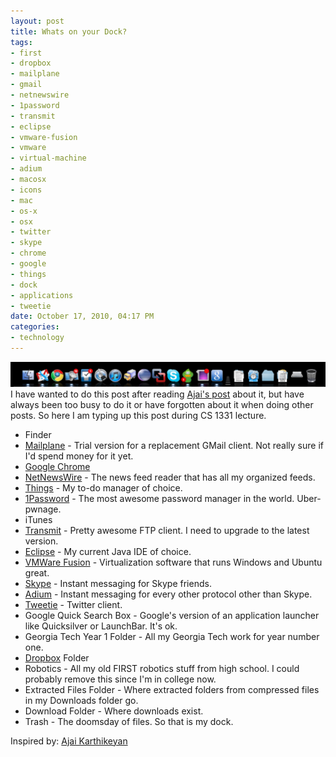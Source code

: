 ```yaml
--- 
layout: post
title: Whats on your Dock?
tags: 
- first
- dropbox
- mailplane
- gmail
- netnewswire
- 1password
- transmit
- eclipse
- vmware-fusion
- vmware
- virtual-machine
- adium
- macosx
- icons
- mac
- os-x
- osx
- twitter
- skype
- chrome
- google
- things
- dock
- applications
- tweetie
date: October 17, 2010, 04:17 PM
categories: 
- technology
---
```

[![](/files/2010/10/dock-1024x81.png "Dock")](/files/2010/10/dock.png)I have wanted to do this post after reading [Ajai's post](http://www.ajaimk.com/2010/08/26/whats-on-your-dock/) about it, but have always been too busy to do it or have forgotten about it when doing other posts. So here I am typing up this post during CS 1331 lecture.
- Finder
- [Mailplane](http://mailplaneapp.com/) - Trial version for a replacement GMail client. Not really sure if I'd spend money for it yet.
- [Google Chrome](http://www.google.com/chrome/intl/en/landing_chrome_mac.html?hl=en)
- [NetNewsWire](http://netnewswireapp.com/) - The news feed reader that has all my organized feeds.
- [Things](http://culturedcode.com/things/) - My to-do manager of choice.
- [1Password](http://agilewebsolutions.com/products/1Password) - The most awesome password manager in the world. Uber-pwnage.
- iTunes
- [Transmit](http://www.panic.com/transmit/) - Pretty awesome FTP client. I need to upgrade to the latest version.
- [Eclipse](http://www.eclipse.org/) - My current Java IDE of choice.
- [VMWare Fusion](http://www.vmware.com/products/fusion/) - Virtualization software that runs Windows and Ubuntu great.
- [Skype](http://www.skype.com/intl/en-us/home) - Instant messaging for Skype friends.
- [Adium](http://adium.im/) - Instant messaging for every other protocol other than Skype.
- [Tweetie](http://www.atebits.com/tweetie-mac/) - Twitter client.
- Google Quick Search Box - Google's version of an application launcher like Quicksilver or LaunchBar. It's ok.
- Georgia Tech Year 1 Folder - All my Georgia Tech work for year number one.
- [Dropbox](http://www.dropbox.com/) Folder
- Robotics - All my old FIRST robotics stuff from high school. I could probably remove this since I'm in college now.
- Extracted Files Folder - Where extracted folders from compressed files in my Downloads folder go.
- Download Folder - Where downloads exist.
- Trash - The doomsday of files.
So that is my dock.

Inspired by: [Ajai Karthikeyan](http://www.ajaimk.com/2010/08/26/whats-on-your-dock/)

